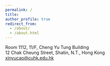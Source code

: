 ```yaml
---
permalink: /
title: 
author_profile: true
redirect_from: 
  - /about/
  - /about.html
---
```


Room 1112, 11/F, Cheng Yu Tung Building                 
12 Chak Cheung Street, Shatin, N.T., Hong Kong       
xinyucao@cuhk.edu.hk 

